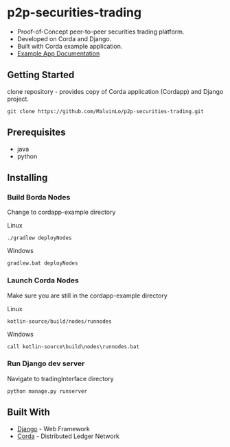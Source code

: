 # p2p-securities-trading

* Proof-of-Concept peer-to-peer securities trading platform. 
* Developed on Corda and Django.
* Built with Corda example application. 
* [Example App Documentation](https://docs.corda.net/tutorial-cordapp.html)

## Getting Started

clone repository - provides copy of Corda application (Cordapp) and Django project.
```
git clone https://github.com/MalvinLo/p2p-securities-trading.git
```
## Prerequisites

* java
* python

## Installing

### Build Borda Nodes

Change to cordapp-example directory

Linux
```
./gradlew deployNodes
```
Windows
```
gradlew.bat deployNodes
```

### Launch Corda Nodes

Make sure you are still in the cordapp-example directory

Linux
```
kotlin-source/build/nodes/runnodes
```
Windows
```
call kotlin-source\build\nodes\runnodes.bat
```

### Run Django dev server

Navigate to tradingInterface directory
```
python manage.py runserver
```


## Built With

* [Django](https://docs.djangoproject.com/en/2.0/) - Web Framework
* [Corda](https://docs.corda.net/) - Distributed Ledger Network

